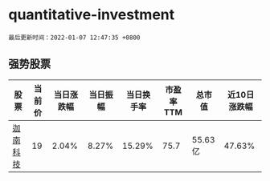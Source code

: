# quantitative-investment

`最后更新时间：2022-01-07 12:47:35 +0800`

## 强势股票

|股票|当前价|当日涨跌幅|当日振幅|当日换手率|市盈率TTM|总市值|近10日涨跌幅|
|----|----|----|----|----|----|----|----|
|[迦南科技](https://xueqiu.com/S/SZ300412)|19|2.04%|8.27%|15.29%|75.7|55.63亿|47.63%|
